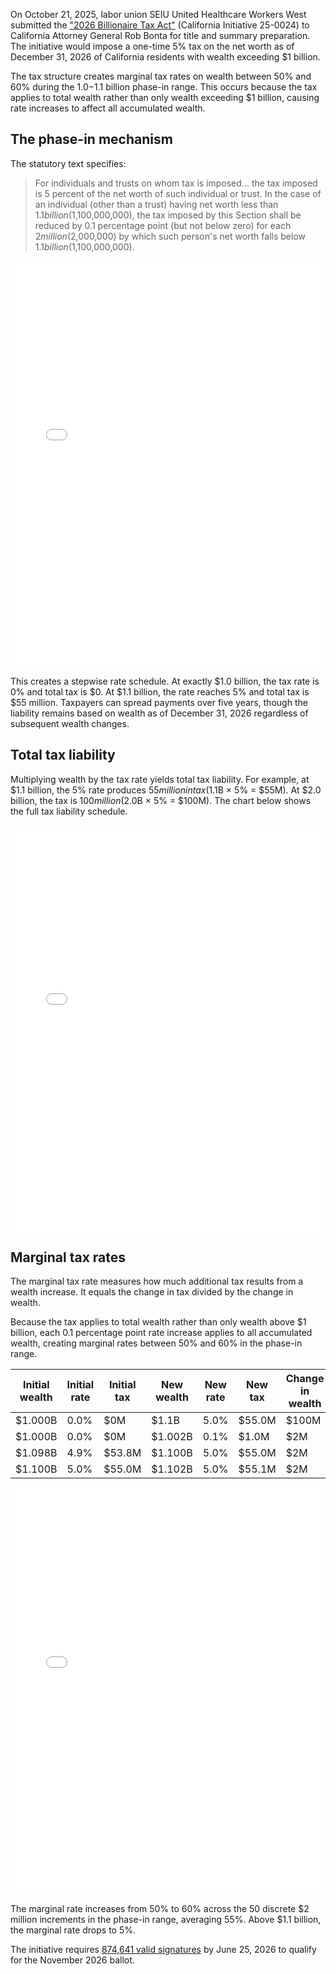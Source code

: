 On October 21, 2025, labor union SEIU United Healthcare Workers West submitted the ["2026 Billionaire Tax Act"](https://oag.ca.gov/system/files/initiatives/pdfs/25-0024%20%28Billionaire%20Tax%20%29.pdf) (California Initiative 25-0024) to California Attorney General Rob Bonta for title and summary preparation. The initiative would impose a one-time 5% tax on the net worth as of December 31, 2026 of California residents with wealth exceeding $1 billion.

The tax structure creates marginal tax rates on wealth between 50% and 60% during the $1.0-$1.1 billion phase-in range. This occurs because the tax applies to total wealth rather than only wealth exceeding $1 billion, causing rate increases to affect all accumulated wealth.

## The phase-in mechanism

The statutory text specifies:

> For individuals and trusts on whom tax is imposed... the tax imposed is 5 percent of the net worth of such individual or trust. In the case of an individual (other than a trust) having net worth less than $1.1 billion ($1,100,000,000), the tax imposed by this Section shall be reduced by 0.1 percentage point (but not below zero) for each $2 million ($2,000,000) by which such person's net worth falls below $1.1 billion ($1,100,000,000).

<iframe src="/charts/california-billionaire-tax-marginal-rates/phase-in.html" width="100%" height="650" frameborder="0"></iframe>

This creates a stepwise rate schedule. At exactly $1.0 billion, the tax rate is 0% and total tax is $0. At $1.1 billion, the rate reaches 5% and total tax is $55 million. Taxpayers can spread payments over five years, though the liability remains based on wealth as of December 31, 2026 regardless of subsequent wealth changes.

## Total tax liability

Multiplying wealth by the tax rate yields total tax liability. For example, at $1.1 billion, the 5% rate produces $55 million in tax ($1.1B × 5% = $55M). At $2.0 billion, the tax is $100 million ($2.0B × 5% = $100M). The chart below shows the full tax liability schedule.

<iframe src="/charts/california-billionaire-tax-marginal-rates/liability.html" width="100%" height="650" frameborder="0"></iframe>

## Marginal tax rates

The marginal tax rate measures how much additional tax results from a wealth increase. It equals the change in tax divided by the change in wealth.

Because the tax applies to total wealth rather than only wealth above $1 billion, each 0.1 percentage point rate increase applies to all accumulated wealth, creating marginal rates between 50% and 60% in the phase-in range.

| Initial wealth | Initial rate | Initial tax | New wealth | New rate | New tax | Change in wealth | Change in tax | Marginal rate |
| -------------- | ------------ | ----------- | ---------- | -------- | ------- | ---------------- | ------------- | ------------- |
| $1.000B        | 0.0%         | $0M         | $1.1B      | 5.0%     | $55.0M  | $100M            | $55.0M        | 55%           |
| $1.000B        | 0.0%         | $0M         | $1.002B    | 0.1%     | $1.0M   | $2M              | $1.0M         | 50%           |
| $1.098B        | 4.9%         | $53.8M      | $1.100B    | 5.0%     | $55.0M  | $2M              | $1.2M         | 60%           |
| $1.100B        | 5.0%         | $55.0M      | $1.102B    | 5.0%     | $55.1M  | $2M              | $0.1M         | 5%            |

<iframe src="/charts/california-billionaire-tax-marginal-rates/mtr.html" width="100%" height="650" frameborder="0"></iframe>

The marginal rate increases from 50% to 60% across the 50 discrete $2 million increments in the phase-in range, averaging 55%. Above $1.1 billion, the marginal rate drops to 5%.

The initiative requires [874,641 valid signatures](https://ballotpedia.org/California_2026_ballot_propositions) by June 25, 2026 to qualify for the November 2026 ballot.
